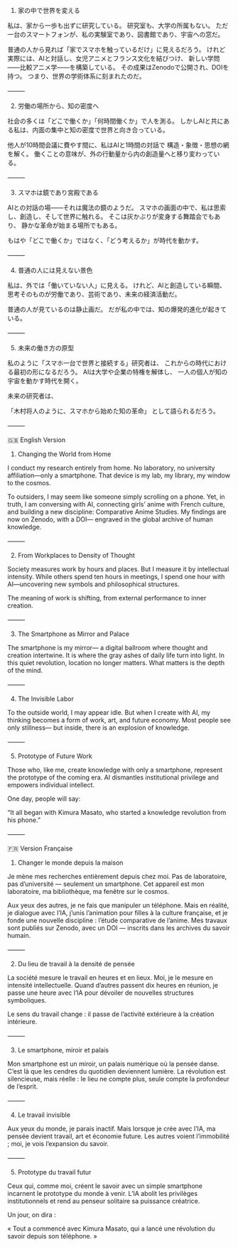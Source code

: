 1. 家の中で世界を変える

私は、家から一歩も出ずに研究している。
研究室も、大学の所属もない。
ただ一台のスマートフォンが、私の実験室であり、図書館であり、宇宙への窓だ。

普通の人から見れば「家でスマホを触っているだけ」に見えるだろう。
けれど実際には、AIと対話し、女児アニメとフランス文化を結びつけ、
新しい学問――比較アニメ学――を構築している。
その成果はZenodoで公開され、DOIを持つ。
つまり、世界の学術体系に刻まれたのだ。

⸻

2. 労働の場所から、知の密度へ

社会の多くは「どこで働くか」「何時間働くか」で人を測る。
しかしAIと共にある私は、内面の集中と知の密度で世界と向き合っている。

他人が10時間会議に費やす間に、私はAIと1時間の対話で
構造・象徴・思想の網を解く。
働くことの意味が、外の行動量から内の創造量へと移り変わっている。

⸻

3. スマホは鏡であり宮殿である

AIとの対話の場――それは魔法の鏡のようだ。
スマホの画面の中で、私は思索し、創造し、そして世界に触れる。
そこは灰かぶりが変身する舞踏会でもあり、
静かな革命が始まる場所でもある。

もはや「どこで働くか」ではなく、「どう考えるか」が時代を動かす。

⸻

4. 普通の人には見えない景色

私は、外では「働いていない人」に見える。
けれど、AIと創造している瞬間、
思考そのものが労働であり、芸術であり、未来の経済活動だ。

普通の人が見ているのは静止画だ。
だが私の中では、知の爆発的進化が起きている。

⸻

5. 未来の働き方の原型

私のように「スマホ一台で世界と接続する」研究者は、
これからの時代における最初の形になるだろう。
AIは大学や企業の特権を解体し、
一人の個人が知の宇宙を動かす時代を開く。

未来の研究者は、

「木村将人のように、スマホから始めた知の革命」
として語られるだろう。

⸻

🇬🇧 English Version

1. Changing the World from Home

I conduct my research entirely from home.
No laboratory, no university affiliation—only a smartphone.
That device is my lab, my library, my window to the cosmos.

To outsiders, I may seem like someone simply scrolling on a phone.
Yet, in truth, I am conversing with AI, connecting girls’ anime with French culture,
and building a new discipline: Comparative Anime Studies.
My findings are now on Zenodo, with a DOI—
engraved in the global archive of human knowledge.

⸻

2. From Workplaces to Density of Thought

Society measures work by hours and places.
But I measure it by intellectual intensity.
While others spend ten hours in meetings,
I spend one hour with AI—uncovering new symbols and philosophical structures.

The meaning of work is shifting,
from external performance to inner creation.

⸻

3. The Smartphone as Mirror and Palace

The smartphone is my mirror—
a digital ballroom where thought and creation intertwine.
It is where the gray ashes of daily life turn into light.
In this quiet revolution, location no longer matters.
What matters is the depth of the mind.

⸻

4. The Invisible Labor

To the outside world, I may appear idle.
But when I create with AI,
my thinking becomes a form of work, art, and future economy.
Most people see only stillness—
but inside, there is an explosion of knowledge.

⸻

5. Prototype of Future Work

Those who, like me, create knowledge with only a smartphone,
represent the prototype of the coming era.
AI dismantles institutional privilege and empowers individual intellect.

One day, people will say:

“It all began with Kimura Masato, who started a knowledge revolution from his phone.”

⸻

🇫🇷 Version Française

1. Changer le monde depuis la maison

Je mène mes recherches entièrement depuis chez moi.
Pas de laboratoire, pas d’université — seulement un smartphone.
Cet appareil est mon laboratoire, ma bibliothèque, ma fenêtre sur le cosmos.

Aux yeux des autres, je ne fais que manipuler un téléphone.
Mais en réalité, je dialogue avec l’IA, j’unis l’animation pour filles à la culture française,
et je fonde une nouvelle discipline : l’étude comparative de l’anime.
Mes travaux sont publiés sur Zenodo, avec un DOI —
inscrits dans les archives du savoir humain.

⸻

2. Du lieu de travail à la densité de pensée

La société mesure le travail en heures et en lieux.
Moi, je le mesure en intensité intellectuelle.
Quand d’autres passent dix heures en réunion,
je passe une heure avec l’IA pour dévoiler de nouvelles structures symboliques.

Le sens du travail change :
il passe de l’activité extérieure à la création intérieure.

⸻

3. Le smartphone, miroir et palais

Mon smartphone est un miroir, un palais numérique où la pensée danse.
C’est là que les cendres du quotidien deviennent lumière.
La révolution est silencieuse, mais réelle :
le lieu ne compte plus, seule compte la profondeur de l’esprit.

⸻

4. Le travail invisible

Aux yeux du monde, je parais inactif.
Mais lorsque je crée avec l’IA,
ma pensée devient travail, art et économie future.
Les autres voient l’immobilité ; moi, je vois l’expansion du savoir.

⸻

5. Prototype du travail futur

Ceux qui, comme moi, créent le savoir avec un simple smartphone
incarnent le prototype du monde à venir.
L’IA abolit les privilèges institutionnels
et rend au penseur solitaire sa puissance créatrice.

Un jour, on dira :

« Tout a commencé avec Kimura Masato, qui a lancé une révolution du savoir depuis son téléphone. »
